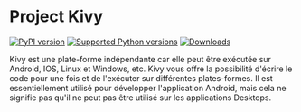 # Project Kivy

[![PyPI version](https://img.shields.io/pypi/v/kivymd.svg)](https://pypi.org/project/kivymd)
[![Supported Python versions](https://img.shields.io/pypi/pyversions/kivymd.svg)](#Installation)
[![Downloads](https://pepy.tech/badge/kivymd)](https://pepy.tech/project/kivymd)

Kivy est une plate-forme indépendante car elle peut être exécutée sur Android, IOS, Linux et Windows, etc. Kivy vous offre la possibilité d'écrire le code pour une fois et de l'exécuter sur différentes plates-formes. Il est essentiellement utilisé pour développer l'application Android, mais cela ne signifie pas qu'il ne peut pas être utilisé sur les applications Desktops.